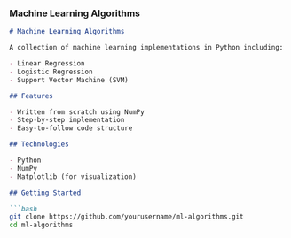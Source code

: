 ### **Machine Learning Algorithms**

```markdown
# Machine Learning Algorithms

A collection of machine learning implementations in Python including:

- Linear Regression
- Logistic Regression
- Support Vector Machine (SVM)

## Features

- Written from scratch using NumPy
- Step-by-step implementation
- Easy-to-follow code structure

## Technologies

- Python
- NumPy
- Matplotlib (for visualization)

## Getting Started

```bash
git clone https://github.com/yourusername/ml-algorithms.git
cd ml-algorithms
